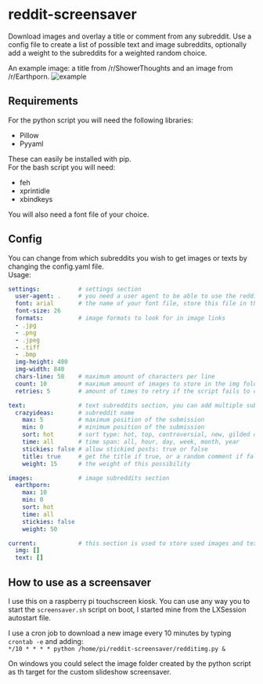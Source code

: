 # reddit-screensaver
Download images and overlay a title or comment from any subreddit. Use a config file to create a list of possible text and image subreddits, optionally add a weight to the subreddits for a weighted random choice.

An example image: a title from /r/ShowerThoughts and an image from /r/Earthporn.
![example](http://i.imgur.com/rRH9fh3.png "Example image.")

## Requirements
For the python script you will need the following libraries:  
* Pillow
* Pyyaml

These can easily be installed with pip.  
For the bash script you will need:  
* feh
* xprintidle
* xbindkeys

You will also need a font file of your choice.

## Config
You can change from which subreddits you wish to get images or texts by changing the config.yaml file.  
Usage: 
```yaml
settings:           # settings section
  user-agent: .     # you need a user agent to be able to use the reddit API
  font: arial       # the name of your font file, store this file in the same directory as the script
  font-size: 26 
  formats:          # image formats to look for in image links
  - .jpg
  - .png
  - .jpeg
  - .tiff
  - .bmp
  img-height: 480
  img-width: 840
  chars-line: 58    # maximum amount of characters per line
  count: 10         # maximum amount of images to store in the img folder
  retries: 5        # amount of times to retry if the script fails to create an image

text:               # text subreddits section, you can add multiple subreddits
  crazyideas:       # subreddit name
    max: 5          # maximum position of the submission
    min: 0          # minimum position of the submission
    sort: hot       # sort type: hot, top, controversial, new, gilded or rising
    time: all       # time span: all, hour, day, week, month, year
    stickies: false # allow stickied posts: true or false
    title: true     # get the title if true, or a random comment if false
    weight: 15      # the weight of this possibility

images:             # image subreddits section
  earthporn:
    max: 10
    min: 0
    sort: hot
    time: all
    stickies: false
    weight: 50

current:            # this section is used to store used images and texts to avoid dupolicates.
  img: []
  text: []
```

## How to use as a screensaver
I use this on a raspberry pi touchscreen kiosk. You can use any way you to start the ```screensaver.sh``` script on boot, I started mine from the LXSession autostart file.

I use a cron job to download a new image every 10 minutes by typing ```crontab -e``` and adding:  
```*/10 * * * * python /home/pi/reddit-screensaver/redditimg.py &```  

On windows you could select the image folder created by the python script as th target for the custom slideshow screensaver.
